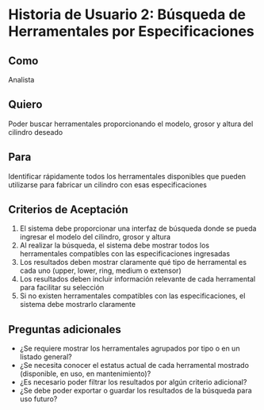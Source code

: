 # Historia de Usuario 2: Búsqueda de Herramentales por Especificaciones

## Como
Analista

## Quiero
Poder buscar herramentales proporcionando el modelo, grosor y altura del cilindro deseado

## Para
Identificar rápidamente todos los herramentales disponibles que pueden utilizarse para fabricar un cilindro con esas especificaciones

## Criterios de Aceptación
1. El sistema debe proporcionar una interfaz de búsqueda donde se pueda ingresar el modelo del cilindro, grosor y altura
2. Al realizar la búsqueda, el sistema debe mostrar todos los herramentales compatibles con las especificaciones ingresadas
3. Los resultados deben mostrar claramente qué tipo de herramental es cada uno (upper, lower, ring, medium o extensor)
4. Los resultados deben incluir información relevante de cada herramental para facilitar su selección
5. Si no existen herramentales compatibles con las especificaciones, el sistema debe mostrarlo claramente

## Preguntas adicionales
- ¿Se requiere mostrar los herramentales agrupados por tipo o en un listado general?
- ¿Se necesita conocer el estatus actual de cada herramental mostrado (disponible, en uso, en mantenimiento)?
- ¿Es necesario poder filtrar los resultados por algún criterio adicional?
- ¿Se debe poder exportar o guardar los resultados de la búsqueda para uso futuro?
```